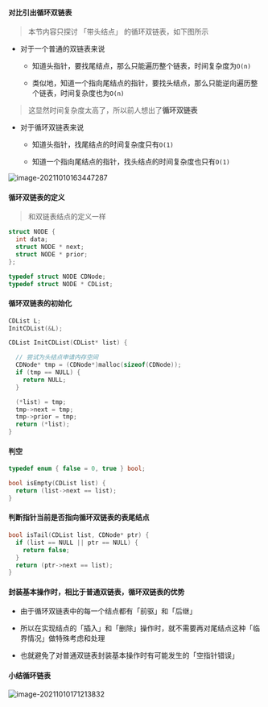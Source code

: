 #### 对比引出循环双链表

> 本节内容只探讨 「带头结点」 的循环双链表，如下图所示

- 对于一个普通的双链表来说

  - 知道头指针，要找尾结点，那么只能遍历整个链表，时间复杂度为`O(n)`

  - 类似地，知道一个指向尾结点的指针，要找头结点，那么只能逆向遍历整个链表，时间复杂度也为`O(n)`

> 这显然时间复杂度太高了，所以前人想出了**循环双链表**

- 对于循环双链表来说

  - 知道头指针，找尾结点的时间复杂度只有`O(1)`

  - 知道一个指向尾结点的指针，找头结点的时间复杂度也只有`O(1)`

![image-20211010163447287](https://aliyun-oss-lpj.oss-cn-qingdao.aliyuncs.com/images/by-picgo/image-20211010163447287.png)

#### 循环双链表的定义

> 和双链表结点的定义一样

```c
struct NODE {
  int data;
  struct NODE * next;
  struct NODE * prior;
};

typedef struct NODE CDNode;
typedef struct NODE * CDList;
```

#### 循环双链表的初始化

```c
CDList L;
InitCDList(&L);
```

```c
CDList InitCDList(CDList* list) {

  // 尝试为头结点申请内存空间
  CDNode* tmp = (CDNode*)malloc(sizeof(CDNode));
  if (tmp == NULL) {
    return NULL;
  }

  (*list) = tmp;
  tmp->next = tmp;
  tmp->prior = tmp;
  return (*list);
}
```

#### 判空

```c
typedef enum { false = 0, true } bool;

bool isEmpty(CDList list) {
  return (list->next == list);
}
```

#### 判断指针当前是否指向循环双链表的表尾结点

```c
bool isTail(CDList list, CDNode* ptr) {
  if (list == NULL || ptr == NULL) {
    return false;
  }
  return (ptr->next == list);
}
```

#### 封装基本操作时，相比于普通双链表，循环双链表的优势

- 由于循环双链表中的每一个结点都有「前驱」和「后继」

- 所以在实现结点的「插入」和「删除」操作时，就不需要再对尾结点这种「临界情况」做特殊考虑和处理

- 也就避免了对普通双链表封装基本操作时有可能发生的「空指针错误」

#### 小结循环链表

![image-20211010171213832](https://aliyun-oss-lpj.oss-cn-qingdao.aliyuncs.com/images/by-picgo/image-20211010171213832.png)
